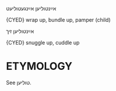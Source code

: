 אײַנטוליען
אײַנגעטוליעט

{CYED}
wrap up, bundle up, pamper (child)

אײַנטוליען זיך

{CYED}
snuggle up, cuddle up

ETYMOLOGY
===========
See טוליען.
